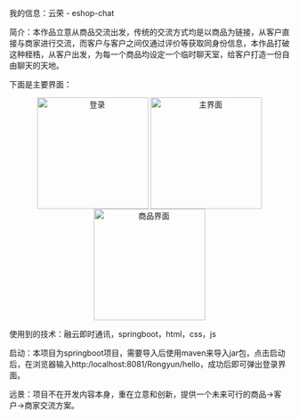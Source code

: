我的信息：云荣 - eshop-chat

简介：本作品立意从商品交流出发，传统的交流方式均是以商品为链接，从客户直接与商家进行交流，而客户与客户之间仅通过评价等获取同身份信息，本作品打破这种桎梏，从客户出发，为每一个商品均设定一个临时聊天室，给客户打造一份自由聊天的天地。

下面是主要界面：

<div  align="center">    
  <img src="img/rglogin.png" height = "200" alt="登录" align=center />
  <img src="img/rgmain.png" height = "200" alt="主界面" align=center />
  <img src="img/rggoods.png" height = "200" alt="商品界面" align=center />
</div>

使用到的技术：融云即时通讯，springboot，html，css，js

启动：本项目为springboot项目，需要导入后使用maven来导入jar包，点击启动后，在浏览器输入http:/localhost:8081/Rongyun/hello，成功后即可弹出登录界面。

远景：项目不在开发内容本身，重在立意和创新，提供一个未来可行的商品->客户->商家交流方案。

